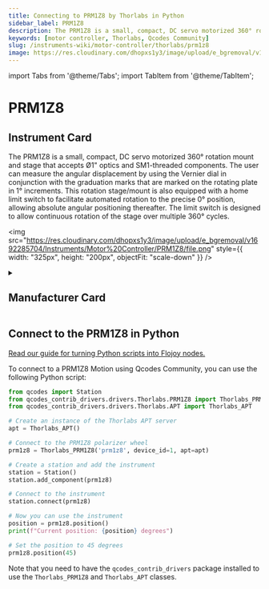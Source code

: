 ```yaml
---
title: Connecting to PRM1Z8 by Thorlabs in Python
sidebar_label: PRM1Z8
description: The PRM1Z8 is a small, compact, DC servo motorized 360° rotation mount and stage that accepts Ø1" optics and SM1-threaded components. The user can measure the angular displacement by using the Vernier dial in conjunction with the graduation marks that are marked on the rotating plate in 1° increments. This rotation stage/mount is also equipped with a home limit switch to facilitate automated rotation to the precise 0° position, allowing absolute angular positioning thereafter. The limit switch is designed to allow continuous rotation of the stage over multiple 360° cycles.
keywords: [motor controller, Thorlabs, Qcodes Community]
slug: /instruments-wiki/motor-controller/thorlabs/prm1z8
image: https://res.cloudinary.com/dhopxs1y3/image/upload/e_bgremoval/v1692285704/Instruments/Motor%20Controller/PRM1Z8/file.png
---
```


import Tabs from '@theme/Tabs';
import TabItem from '@theme/TabItem';

# PRM1Z8

## Instrument Card

<div className="flex">

<div>

The PRM1Z8 is a small, compact, DC servo motorized 360° rotation mount and stage that accepts Ø1" optics and SM1-threaded components. The user can measure the angular displacement by using the Vernier dial in conjunction with the graduation marks that are marked on the rotating plate in 1° increments. This rotation stage/mount is also equipped with a home limit switch to facilitate automated rotation to the precise 0° position, allowing absolute angular positioning thereafter. The limit switch is designed to allow continuous rotation of the stage over multiple 360° cycles.

</div>

<img src="https://res.cloudinary.com/dhopxs1y3/image/upload/e_bgremoval/v1692285704/Instruments/Motor%20Controller/PRM1Z8/file.png" style={{ width: "325px", height: "200px", objectFit: "scale-down" }} />

</div>

<details>
<summary><h2>Manufacturer Card</h2></summary>

<img src="https://res.cloudinary.com/dhopxs1y3/image/upload/e_bgremoval/v1692126009/Instruments/Vendor%20Logos/Thorlabs.png" style={{ width: "100%", height: "170px",objectFit: "scale-down" }} />

Thorlabs, Inc. is an American privately held optical equipment company headquartered in Newton, New Jersey. The company was founded in 1989 by Alex Cable, who serves as its current president and CEO. As of 2018, Thorlabs has annual sales of approximately $500 million. <a href="https://www.thorlabs.com/">Website</a>.

<ul>
  <li>Headquarters: USA</li>
  <li>Yearly Revenue (millions, USD): 550.0</li>
</ul>
</details>

## Connect to the PRM1Z8 in Python

[Read our guide for turning Python scripts into Flojoy nodes.](https://docs.flojoy.ai/custom-nodes/creating-custom-node/)
<Tabs>
<TabItem value="Qcodes Community" label="Qcodes Community">

To connect to a PRM1Z8 Motion using Qcodes Community, you can use the following Python script:

```python
from qcodes import Station
from qcodes_contrib_drivers.drivers.Thorlabs.PRM1Z8 import Thorlabs_PRM1Z8
from qcodes_contrib_drivers.drivers.Thorlabs.APT import Thorlabs_APT

# Create an instance of the Thorlabs APT server
apt = Thorlabs_APT()

# Connect to the PRM1Z8 polarizer wheel
prm1z8 = Thorlabs_PRM1Z8('prm1z8', device_id=1, apt=apt)

# Create a station and add the instrument
station = Station()
station.add_component(prm1z8)

# Connect to the instrument
station.connect(prm1z8)

# Now you can use the instrument
position = prm1z8.position()
print(f"Current position: {position} degrees")

# Set the position to 45 degrees
prm1z8.position(45)
```

Note that you need to have the `qcodes_contrib_drivers` package installed to use the `Thorlabs_PRM1Z8` and `Thorlabs_APT` classes.


</TabItem>
</Tabs>